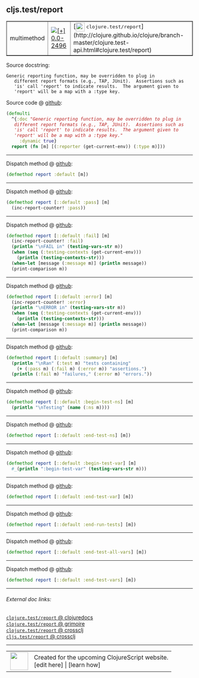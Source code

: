 ## cljs.test/report



 <table border="1">
<tr>
<td>multimethod</td>
<td><a href="https://github.com/cljsinfo/cljs-api-docs/tree/0.0-2496"><img valign="middle" alt="[+] 0.0-2496" title="Added in 0.0-2496" src="https://img.shields.io/badge/+-0.0--2496-lightgrey.svg"></a> </td>
<td>
[<img height="24px" valign="middle" src="http://i.imgur.com/1GjPKvB.png"> <samp>clojure.test/report</samp>](http://clojure.github.io/clojure/branch-master/clojure.test-api.html#clojure.test/report)
</td>
</tr>
</table>







Source docstring:

```
Generic reporting function, may be overridden to plug in
   different report formats (e.g., TAP, JUnit).  Assertions such as
   'is' call 'report' to indicate results.  The argument given to
   'report' will be a map with a :type key.
```


Source code @ [github]():

```clj
(defmulti
  ^{:doc "Generic reporting function, may be overridden to plug in
   different report formats (e.g., TAP, JUnit).  Assertions such as
   'is' call 'report' to indicate results.  The argument given to
   'report' will be a map with a :type key."
     :dynamic true}
  report (fn [m] [(:reporter (get-current-env)) (:type m)]))
```

<!--
Repo - tag - source tree - lines:

 <pre>

</pre>

-->

---

Dispatch method @ [github]():

```clj
(defmethod report :default [m])
```

<!--
Repo - tag - source tree - lines:

 <pre>

</pre>
-->

---
Dispatch method @ [github]():

```clj
(defmethod report [::default :pass] [m]
  (inc-report-counter! :pass))
```

<!--
Repo - tag - source tree - lines:

 <pre>

</pre>
-->

---
Dispatch method @ [github]():

```clj
(defmethod report [::default :fail] [m]
  (inc-report-counter! :fail)
  (println "\nFAIL in" (testing-vars-str m))
  (when (seq (:testing-contexts (get-current-env)))
    (println (testing-contexts-str)))
  (when-let [message (:message m)] (println message))
  (print-comparison m))
```

<!--
Repo - tag - source tree - lines:

 <pre>

</pre>
-->

---
Dispatch method @ [github]():

```clj
(defmethod report [::default :error] [m]
  (inc-report-counter! :error)
  (println "\nERROR in" (testing-vars-str m))
  (when (seq (:testing-contexts (get-current-env)))
    (println (testing-contexts-str)))
  (when-let [message (:message m)] (println message))
  (print-comparison m))
```

<!--
Repo - tag - source tree - lines:

 <pre>

</pre>
-->

---
Dispatch method @ [github]():

```clj
(defmethod report [::default :summary] [m]
  (println "\nRan" (:test m) "tests containing"
    (+ (:pass m) (:fail m) (:error m)) "assertions.")
  (println (:fail m) "failures," (:error m) "errors."))
```

<!--
Repo - tag - source tree - lines:

 <pre>

</pre>
-->

---
Dispatch method @ [github]():

```clj
(defmethod report [::default :begin-test-ns] [m]
  (println "\nTesting" (name (:ns m))))
```

<!--
Repo - tag - source tree - lines:

 <pre>

</pre>
-->

---
Dispatch method @ [github]():

```clj
(defmethod report [::default :end-test-ns] [m])
```

<!--
Repo - tag - source tree - lines:

 <pre>

</pre>
-->

---
Dispatch method @ [github]():

```clj
(defmethod report [::default :begin-test-var] [m]
  #_(println ":begin-test-var" (testing-vars-str m)))
```

<!--
Repo - tag - source tree - lines:

 <pre>

</pre>
-->

---
Dispatch method @ [github]():

```clj
(defmethod report [::default :end-test-var] [m])
```

<!--
Repo - tag - source tree - lines:

 <pre>

</pre>
-->

---
Dispatch method @ [github]():

```clj
(defmethod report [::default :end-run-tests] [m])
```

<!--
Repo - tag - source tree - lines:

 <pre>

</pre>
-->

---
Dispatch method @ [github]():

```clj
(defmethod report [::default :end-test-all-vars] [m])
```

<!--
Repo - tag - source tree - lines:

 <pre>

</pre>
-->

---
Dispatch method @ [github]():

```clj
(defmethod report [::default :end-test-vars] [m])
```

<!--
Repo - tag - source tree - lines:

 <pre>

</pre>
-->

---


###### External doc links:

[`clojure.test/report` @ clojuredocs](http://clojuredocs.org/clojure.test/report)<br>
[`clojure.test/report` @ grimoire](http://conj.io/store/v1/org.clojure/clojure/1.7.0-beta3/clj/clojure.test/report/)<br>
[`clojure.test/report` @ crossclj](http://crossclj.info/fun/clojure.test/report.html)<br>
[`cljs.test/report` @ crossclj](http://crossclj.info/fun/cljs.test.cljs/report.html)<br>

---

 <table>
<tr><td>
<img valign="middle" align="right" width="48px" src="http://i.imgur.com/Hi20huC.png">
</td><td>
Created for the upcoming ClojureScript website.<br>
[edit here] | [learn how]
</td></tr></table>

[edit here]:https://github.com/cljsinfo/cljs-api-docs/blob/master/cljsdoc/cljs.test/report.cljsdoc
[learn how]:https://github.com/cljsinfo/cljs-api-docs/wiki/cljsdoc-files

<!--

This information was too distracting to show to readers, but I'll leave it
commented here since it is helpful to:

- pretty-print the data used to generate this document
- and show how to retrieve that data



The API data for this symbol:

```clj
{:ns "cljs.test",
 :name "report",
 :name-encode "report",
 :history [["+" "0.0-2496"]],
 :type "multimethod",
 :clj-equiv {:full-name "clojure.test/report",
             :url "http://clojure.github.io/clojure/branch-master/clojure.test-api.html#clojure.test/report"},
 :full-name-encode "cljs.test/report",
 :source {:code "(defmulti\n  ^{:doc \"Generic reporting function, may be overridden to plug in\n   different report formats (e.g., TAP, JUnit).  Assertions such as\n   'is' call 'report' to indicate results.  The argument given to\n   'report' will be a map with a :type key.\"\n     :dynamic true}\n  report (fn [m] [(:reporter (get-current-env)) (:type m)]))",
          :title "Source code",
          :repo "clojurescript",
          :tag "r1.8.51",
          :filename "src/main/cljs/cljs/test.cljs",
          :lines [312 318],
          :url "https://github.com/clojure/clojurescript/blob/r1.8.51/src/main/cljs/cljs/test.cljs#L312-L318"},
 :extra-sources ({:code "(defmethod report :default [m])",
                  :title "Dispatch method",
                  :repo "clojurescript",
                  :tag "r1.8.51",
                  :filename "src/main/cljs/cljs/test.cljs",
                  :lines [320],
                  :url "https://github.com/clojure/clojurescript/blob/r1.8.51/src/main/cljs/cljs/test.cljs#L320"}
                 {:code "(defmethod report [::default :pass] [m]\n  (inc-report-counter! :pass))",
                  :title "Dispatch method",
                  :repo "clojurescript",
                  :tag "r1.8.51",
                  :filename "src/main/cljs/cljs/test.cljs",
                  :lines [322 323],
                  :url "https://github.com/clojure/clojurescript/blob/r1.8.51/src/main/cljs/cljs/test.cljs#L322-L323"}
                 {:code "(defmethod report [::default :fail] [m]\n  (inc-report-counter! :fail)\n  (println \"\\nFAIL in\" (testing-vars-str m))\n  (when (seq (:testing-contexts (get-current-env)))\n    (println (testing-contexts-str)))\n  (when-let [message (:message m)] (println message))\n  (print-comparison m))",
                  :title "Dispatch method",
                  :repo "clojurescript",
                  :tag "r1.8.51",
                  :filename "src/main/cljs/cljs/test.cljs",
                  :lines [330 336],
                  :url "https://github.com/clojure/clojurescript/blob/r1.8.51/src/main/cljs/cljs/test.cljs#L330-L336"}
                 {:code "(defmethod report [::default :error] [m]\n  (inc-report-counter! :error)\n  (println \"\\nERROR in\" (testing-vars-str m))\n  (when (seq (:testing-contexts (get-current-env)))\n    (println (testing-contexts-str)))\n  (when-let [message (:message m)] (println message))\n  (print-comparison m))",
                  :title "Dispatch method",
                  :repo "clojurescript",
                  :tag "r1.8.51",
                  :filename "src/main/cljs/cljs/test.cljs",
                  :lines [338 344],
                  :url "https://github.com/clojure/clojurescript/blob/r1.8.51/src/main/cljs/cljs/test.cljs#L338-L344"}
                 {:code "(defmethod report [::default :summary] [m]\n  (println \"\\nRan\" (:test m) \"tests containing\"\n    (+ (:pass m) (:fail m) (:error m)) \"assertions.\")\n  (println (:fail m) \"failures,\" (:error m) \"errors.\"))",
                  :title "Dispatch method",
                  :repo "clojurescript",
                  :tag "r1.8.51",
                  :filename "src/main/cljs/cljs/test.cljs",
                  :lines [346 349],
                  :url "https://github.com/clojure/clojurescript/blob/r1.8.51/src/main/cljs/cljs/test.cljs#L346-L349"}
                 {:code "(defmethod report [::default :begin-test-ns] [m]\n  (println \"\\nTesting\" (name (:ns m))))",
                  :title "Dispatch method",
                  :repo "clojurescript",
                  :tag "r1.8.51",
                  :filename "src/main/cljs/cljs/test.cljs",
                  :lines [351 352],
                  :url "https://github.com/clojure/clojurescript/blob/r1.8.51/src/main/cljs/cljs/test.cljs#L351-L352"}
                 {:code "(defmethod report [::default :end-test-ns] [m])",
                  :title "Dispatch method",
                  :repo "clojurescript",
                  :tag "r1.8.51",
                  :filename "src/main/cljs/cljs/test.cljs",
                  :lines [355],
                  :url "https://github.com/clojure/clojurescript/blob/r1.8.51/src/main/cljs/cljs/test.cljs#L355"}
                 {:code "(defmethod report [::default :begin-test-var] [m]\n  #_(println \":begin-test-var\" (testing-vars-str m)))",
                  :title "Dispatch method",
                  :repo "clojurescript",
                  :tag "r1.8.51",
                  :filename "src/main/cljs/cljs/test.cljs",
                  :lines [356 357],
                  :url "https://github.com/clojure/clojurescript/blob/r1.8.51/src/main/cljs/cljs/test.cljs#L356-L357"}
                 {:code "(defmethod report [::default :end-test-var] [m])",
                  :title "Dispatch method",
                  :repo "clojurescript",
                  :tag "r1.8.51",
                  :filename "src/main/cljs/cljs/test.cljs",
                  :lines [358],
                  :url "https://github.com/clojure/clojurescript/blob/r1.8.51/src/main/cljs/cljs/test.cljs#L358"}
                 {:code "(defmethod report [::default :end-run-tests] [m])",
                  :title "Dispatch method",
                  :repo "clojurescript",
                  :tag "r1.8.51",
                  :filename "src/main/cljs/cljs/test.cljs",
                  :lines [359],
                  :url "https://github.com/clojure/clojurescript/blob/r1.8.51/src/main/cljs/cljs/test.cljs#L359"}
                 {:code "(defmethod report [::default :end-test-all-vars] [m])",
                  :title "Dispatch method",
                  :repo "clojurescript",
                  :tag "r1.8.51",
                  :filename "src/main/cljs/cljs/test.cljs",
                  :lines [360],
                  :url "https://github.com/clojure/clojurescript/blob/r1.8.51/src/main/cljs/cljs/test.cljs#L360"}
                 {:code "(defmethod report [::default :end-test-vars] [m])",
                  :title "Dispatch method",
                  :repo "clojurescript",
                  :tag "r1.8.51",
                  :filename "src/main/cljs/cljs/test.cljs",
                  :lines [361],
                  :url "https://github.com/clojure/clojurescript/blob/r1.8.51/src/main/cljs/cljs/test.cljs#L361"}),
 :full-name "cljs.test/report",
 :docstring "Generic reporting function, may be overridden to plug in\n   different report formats (e.g., TAP, JUnit).  Assertions such as\n   'is' call 'report' to indicate results.  The argument given to\n   'report' will be a map with a :type key.",
 :cljsdoc-url "https://github.com/cljsinfo/cljs-api-docs/blob/master/cljsdoc/cljs.test/report.cljsdoc"}

```

Retrieve the API data for this symbol:

```clj
;; from Clojure REPL
(require '[clojure.edn :as edn])
(-> (slurp "https://raw.githubusercontent.com/cljsinfo/cljs-api-docs/catalog/cljs-api.edn")
    (edn/read-string)
    (get-in [:symbols "cljs.test/report"]))
```

-->
